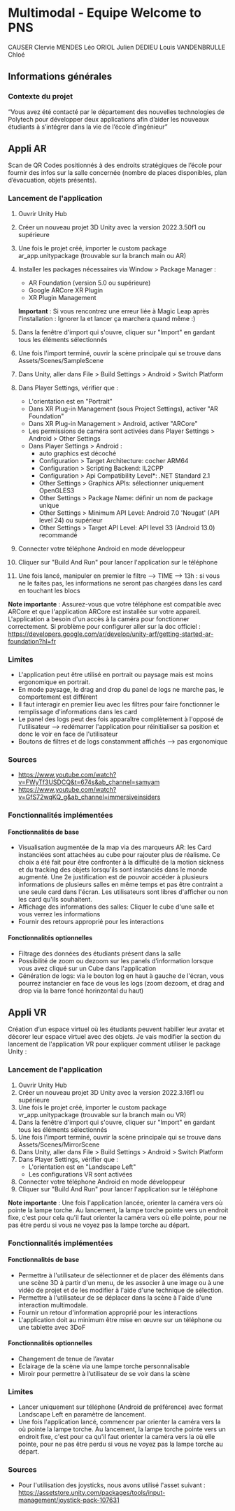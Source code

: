 # Multimodal - Equipe Welcome to PNS

CAUSER Clervie
MENDES Léo
ORIOL Julien
DEDIEU Louis
VANDENBRULLE Chloé

## Informations générales
### Contexte du projet
“Vous avez été contacté par le département des nouvelles technologies de Polytech pour développer deux applications afin d’aider les nouveaux étudiants à s’intégrer dans la vie de l’école d’ingénieur”

## Appli AR
Scan de QR Codes positionnés à des endroits stratégiques de l’école pour fournir des infos sur la salle concernée (nombre de places disponibles, plan d’évacuation, objets présents).
### Lancement de l'application
1. Ouvrir Unity Hub
2. Créer un nouveau projet 3D Unity avec la version 2022.3.50f1 ou supérieure
3. Une fois le projet créé, importer le custom package ar_app.unitypackage (trouvable sur la branch main ou AR)
4. Installer les packages nécessaires via Window > Package Manager :
   - AR Foundation (version 5.0 ou supérieure)
   - Google ARCore XR Plugin
   - XR Plugin Management
   
   **Important** : Si vous rencontrez une erreur liée à Magic Leap après l'installation : Ignorer la et lancer ça marchera quand même :) 
5. Dans la fenêtre d'import qui s'ouvre, cliquer sur "Import" en gardant tous les éléments sélectionnés
6. Une fois l'import terminé, ouvrir la scène principale qui se trouve dans Assets/Scenes/SampleScene
7. Dans Unity, aller dans File > Build Settings > Android > Switch Platform
8. Dans Player Settings, vérifier que :
   - L'orientation est en "Portrait"
   - Dans XR Plug-in Management (sous Project Settings), activer "AR Foundation"
   - Dans XR Plug-in Management > Android, activer "ARCore"
   - Les permissions de caméra sont activées dans Player Settings > Android > Other Settings
   - Dans Player Settings > Android :
     - auto graphics est décoché 
     - Configuration > Target Architecture: cocher ARM64
     - Configuration > Scripting Backend: IL2CPP
     - Configuration > Api Compatibility Level*: .NET Standard 2.1
     - Other Settings > Graphics APIs: sélectionner uniquement OpenGLES3
     - Other Settings > Package Name: définir un nom de package unique
     - Other Settings > Minimum API Level: Android 7.0 'Nougat' (API level 24) ou supérieur
     - Other Settings > Target API Level: API level 33 (Android 13.0) recommandé
9. Connecter votre téléphone Android en mode développeur
10. Cliquer sur "Build And Run" pour lancer l'application sur le téléphone
11. Une fois lancé, manipuler en premier le filtre --> TIME --> 13h : si vous ne le faites pas, les informations ne seront pas chargées dans les card en touchant les blocs



**Note importante** : Assurez-vous que votre téléphone est compatible avec ARCore et que l'application ARCore est installée sur votre appareil. L'application a besoin d'un accès à la caméra pour fonctionner correctement. Si problème pour configurer aller sur la doc officiel : https://developers.google.com/ar/develop/unity-arf/getting-started-ar-foundation?hl=fr

### Limites
- L'application peut être utilisé en portrait ou paysage mais est moins ergonomique en portrait.
- En mode paysage, le drag and drop du panel de logs ne marche pas, le comportement est différent
- Il faut interagir en premier lieu avec les filtres pour faire fonctionner le remplissage d'informations dans les card
- Le panel des logs peut des fois apparaître complètement à l'opposé de l'utilisateur --> redémarrer l'application pour réinitialiser sa position et donc le voir en face de l'utilisateur
- Boutons de filtres et de logs constamment affichés --> pas ergonomique

### Sources
- https://www.youtube.com/watch?v=FWyTf3USDCQ&t=674s&ab_channel=samyam
- https://www.youtube.com/watch?v=GfS72wqKQ_g&ab_channel=immersiveinsiders


### Fonctionnalités implémentées
#### Fonctionnalités de base
- Visualisation augmentée de la map via des marqueurs AR: les Card instanciées sont attachées au cube pour rajouter plus de réalisme. Ce choix a été fait pour être confronter à la difficulté de la motion sickness et du tracking des objets lorsqu'ils sont instanciés dans le monde augmenté. Une 2e justification est de pouvoir accéder à plusieurs informations de plusieurs salles en même temps et pas être contraint a une seule card dans l'écran. Les utilisateurs sont libres d'afficher ou non les card qu'ils souhaitent.
- Affichage des informations des salles: Cliquer le cube d'une salle et vous verrez les informations
- Fournir des retours approprié pour les interactions
  
#### Fonctionnalités optionnelles
- Filtrage des données des étudiants présent dans la salle
- Possibilité de zoom ou dezoom sur les panels d’information lorsque vous avez cliqué sur un Cube dans l'application
- Génération de logs: via le bouton log en haut à gauche de l'écran, vous pourrez instancier en face de vous les logs (zoom dezoom, et drag and drop via la barre foncé horinzontal du haut)

## Appli VR
Création d’un espace virtuel où les étudiants peuvent habiller leur avatar et décorer leur espace virtuel avec des objets.
Je vais modifier la section du lancement de l'application VR pour expliquer comment utiliser le package Unity :

### Lancement de l'application

1. Ouvrir Unity Hub
2. Créer un nouveau projet 3D Unity avec la version 2022.3.16f1 ou supérieure
3. Une fois le projet créé, importer le custom package vr_app.unitypackage (trouvable sur la branch main ou VR)
4. Dans la fenêtre d'import qui s'ouvre, cliquer sur "Import" en gardant tous les éléments sélectionnés
5. Une fois l'import terminé, ouvrir la scène principale qui se trouve dans Assets/Scenes/MirrorScene
6. Dans Unity, aller dans File > Build Settings > Android > Switch Platform
7. Dans Player Settings, vérifier que :
   - L'orientation est en "Landscape Left"
   - Les configurations VR sont activées
8. Connecter votre téléphone Android en mode développeur
9. Cliquer sur "Build And Run" pour lancer l'application sur le téléphone

**Note importante** : Une fois l'application lancée, orienter la caméra vers où pointe la lampe torche. Au lancement, la lampe torche pointe vers un endroit fixe, c'est pour cela qu'il faut orienter la caméra vers où elle pointe, pour ne pas être perdu si vous ne voyez pas la lampe torche au départ.

### Fonctionnalités implémentées
#### Fonctionnalités de base
- Permettre à l'utilisateur de sélectionner et de placer des éléments dans une scène 3D à partir d'un menu, de les associer à une image ou à une vidéo de projet et de les modifier à l'aide d'une technique de sélection.
- Permettre à l'utilisateur de se déplacer dans la scène à l'aide d'une interaction multimodale.
- Fournir un retour d'information approprié pour les interactions
- L'application doit au minimum être mise en œuvre sur un téléphone ou une tablette avec 3DoF

#### Fonctionnalités optionnelles
- Changement de tenue de l’avatar
- Eclairage de la scène via une lampe torche personnalisable
- Miroir pour permettre à l’utilisateur de se voir dans la scène

### Limites
- Lancer uniquement sur téléphone (Android de préférence) avec format Landscape Left en paramètre de lancement.
- Une fois l'application lancé, commencer par orienter la caméra vers la où pointe la lampe torche. Au lancement, la lampe torche pointe vers un endroit fixe, c'est pour ca qu'il faut orienter la caméra vers la où elle pointe, pour ne pas être perdu si vous ne voyez pas la lampe torche au départ.

### Sources
- Pour l'utilisation des joysticks, nous avons utilisé l'asset suivant : https://assetstore.unity.com/packages/tools/input-management/joystick-pack-107631
